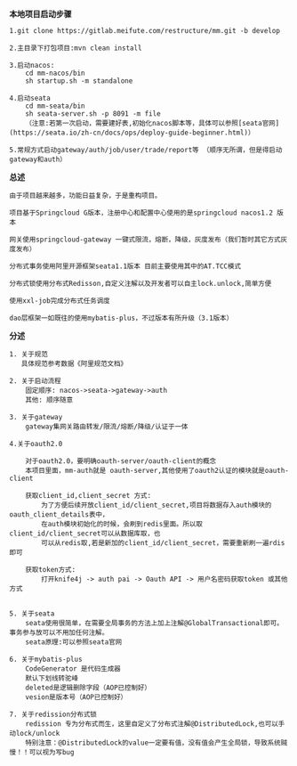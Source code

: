 **本地项目启动步骤**

    1.git clone https://gitlab.meifute.com/restructure/mm.git -b develop
    
    2.主目录下打包项目:mvn clean install
    
    3.启动nacos:
        cd mm-nacos/bin
        sh startup.sh -m standalone
        
    4.启动seata
        cd mm-seata/bin
        sh seata-server.sh -p 8091 -m file
        （注意:若第一次启动，需要建好表,初始化nacos脚本等，具体可以参照[seata官网](https://seata.io/zh-cn/docs/ops/deploy-guide-beginner.html)）
        
    5.常规方式启动gateway/auth/job/user/trade/report等 （顺序无所谓，但是得启动gateway和auth）

**总述**

    由于项目越来越多，功能日益复杂，于是重构项目。

    项目基于Springcloud G版本，注册中心和配置中心使用的是springcloud nacos1.2 版本

    网关使用springcloud-gateway 一键式限流，熔断，降级，灰度发布（我们暂时其它方式灰度发布）

    分布式事务使用阿里开源框架seata1.1版本 目前主要使用其中的AT.TCC模式

    分布式锁使用分布式Redisson,自定义注解以及开发者可以自主lock.unlock,简单方便

    使用xxl-job完成分布式任务调度

    dao层框架一如既往的使用mybatis-plus，不过版本有所升级（3.1版本）


   


**分述**


    1. 关于规范 
       具体规范参考数据《阿里规范文档》
    
    2. 关于启动流程
        固定顺序: nacos->seata->gateway->auth
        其他: 顺序随意
    
    3. 关于gateway 
        gateway集网关路由转发/限流/熔断/降级/认证于一体
    
    4.关于oauth2.0
        
        对于oauth2.0，要明确oauth-server/oauth-client的概念
        本项目里面，mm-auth就是 oauth-server,其他使用了oauth2认证的模块就是oauth-client
        
        获取client_id,client_secret 方式:
            为了方便后续开放client_id/client_secret,项目将数据存入auth模块的oauth_client_details表中，
            在auth模块初始化的时候，会刷到redis里面。所以取client_id/client_secret可以从数据库取，也
            可以从redis取,若是新加的client_id/client_secret，需要重新刷一遍rdis即可
            
        获取token方式:
            打开knife4j -> auth pai -> Oauth API -> 用户名密码获取token 或其他方式
            
        
    5. 关于seata
        seata使用很简单，在需要全局事务的方法上加上注解@GlobalTransactional即可。事务参与放可以不用加任何注解。
        seata原理:可以参照seata官网
    
    6. 关于mybatis-plus
        CodeGenerator 是代码生成器
        默认下划线转驼峰
        deleted是逻辑删除字段（AOP已控制好）
        vesion是版本号（AOP已控制好）
    
    7. 关于redission分布式锁
        redission 专为分布式而生，这里自定义了分布式注解@DistributedLock,也可以手动lock/unlock
        特别注意：@DistributedLock的value一定要有值，没有值会产生全局锁，导致系统贼慢！！可以视为写bug
        
        
      


